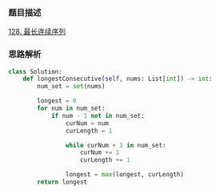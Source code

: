 

### 题目描述

[128. 最长连续序列](https://leetcode.cn/problems/longest-consecutive-sequence/)

### 思路解析

```python
class Solution:
    def longestConsecutive(self, nums: List[int]) -> int:
        num_set = set(nums)

        longest = 0
        for num in num_set:
            if num - 1 not in num_set:
                curNum = num
                curLength = 1

                while curNum + 1 in num_set:
                    curNum += 1
                    curLength += 1

                longest = max(longest, curLength)
        return longest

```

